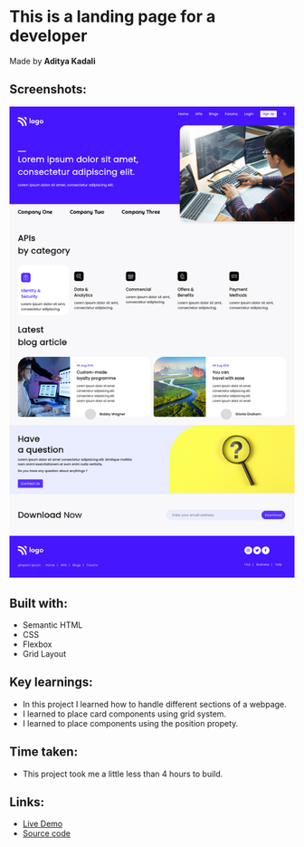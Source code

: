 # This is a landing page for a developer
Made by **Aditya Kadali**

## Screenshots:

![Desktop view](./screenshots/Desktop.png)

## Built with:

- Semantic HTML
- CSS
- Flexbox
- Grid Layout

## Key learnings:

- In this project I learned how to handle different sections of a webpage.
- I learned to place card components using grid system.
- I learned to place components using the position propety.

## Time taken:

- This project took me a little less than 4 hours to build.

## Links:

- [Live Demo](https://developer-landingpage.netlify.app/)
- [Source code](https://github.com/Adityakadali/Developer-landingpage)